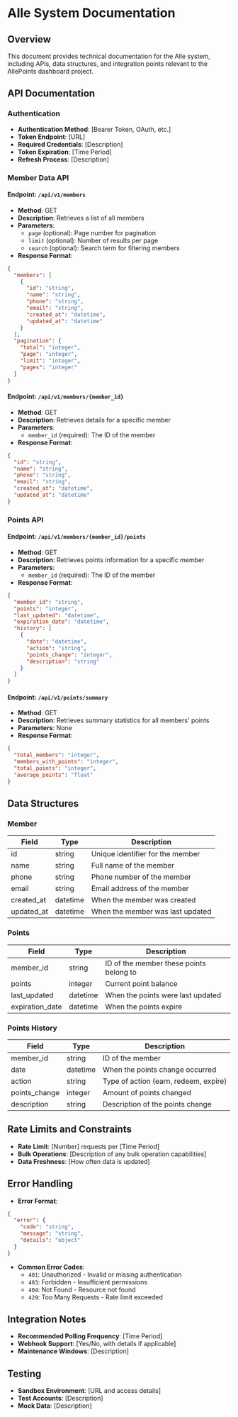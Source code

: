# Alle System Documentation

## Overview
This document provides technical documentation for the Alle system, including APIs, data structures, and integration points relevant to the AllePoints dashboard project.

## API Documentation

### Authentication
- **Authentication Method**: [Bearer Token, OAuth, etc.]
- **Token Endpoint**: [URL]
- **Required Credentials**: [Description]
- **Token Expiration**: [Time Period]
- **Refresh Process**: [Description]

### Member Data API

#### Endpoint: `/api/v1/members`
- **Method**: GET
- **Description**: Retrieves a list of all members
- **Parameters**:
  - `page` (optional): Page number for pagination
  - `limit` (optional): Number of results per page
  - `search` (optional): Search term for filtering members
- **Response Format**:
```json
{
  "members": [
    {
      "id": "string",
      "name": "string",
      "phone": "string",
      "email": "string",
      "created_at": "datetime",
      "updated_at": "datetime"
    }
  ],
  "pagination": {
    "total": "integer",
    "page": "integer",
    "limit": "integer",
    "pages": "integer"
  }
}
```

#### Endpoint: `/api/v1/members/{member_id}`
- **Method**: GET
- **Description**: Retrieves details for a specific member
- **Parameters**:
  - `member_id` (required): The ID of the member
- **Response Format**:
```json
{
  "id": "string",
  "name": "string",
  "phone": "string",
  "email": "string",
  "created_at": "datetime",
  "updated_at": "datetime"
}
```

### Points API

#### Endpoint: `/api/v1/members/{member_id}/points`
- **Method**: GET
- **Description**: Retrieves points information for a specific member
- **Parameters**:
  - `member_id` (required): The ID of the member
- **Response Format**:
```json
{
  "member_id": "string",
  "points": "integer",
  "last_updated": "datetime",
  "expiration_date": "datetime",
  "history": [
    {
      "date": "datetime",
      "action": "string",
      "points_change": "integer",
      "description": "string"
    }
  ]
}
```

#### Endpoint: `/api/v1/points/summary`
- **Method**: GET
- **Description**: Retrieves summary statistics for all members' points
- **Parameters**: None
- **Response Format**:
```json
{
  "total_members": "integer",
  "members_with_points": "integer",
  "total_points": "integer",
  "average_points": "float"
}
```

## Data Structures

### Member
| Field | Type | Description |
|-------|------|-------------|
| id | string | Unique identifier for the member |
| name | string | Full name of the member |
| phone | string | Phone number of the member |
| email | string | Email address of the member |
| created_at | datetime | When the member was created |
| updated_at | datetime | When the member was last updated |

### Points
| Field | Type | Description |
|-------|------|-------------|
| member_id | string | ID of the member these points belong to |
| points | integer | Current point balance |
| last_updated | datetime | When the points were last updated |
| expiration_date | datetime | When the points expire |

### Points History
| Field | Type | Description |
|-------|------|-------------|
| member_id | string | ID of the member |
| date | datetime | When the points change occurred |
| action | string | Type of action (earn, redeem, expire) |
| points_change | integer | Amount of points changed |
| description | string | Description of the points change |

## Rate Limits and Constraints
- **Rate Limit**: [Number] requests per [Time Period]
- **Bulk Operations**: [Description of any bulk operation capabilities]
- **Data Freshness**: [How often data is updated]

## Error Handling
- **Error Format**:
```json
{
  "error": {
    "code": "string",
    "message": "string",
    "details": "object"
  }
}
```
- **Common Error Codes**:
  - `401`: Unauthorized - Invalid or missing authentication
  - `403`: Forbidden - Insufficient permissions
  - `404`: Not Found - Resource not found
  - `429`: Too Many Requests - Rate limit exceeded

## Integration Notes
- **Recommended Polling Frequency**: [Time Period]
- **Webhook Support**: [Yes/No, with details if applicable]
- **Maintenance Windows**: [Description]

## Testing
- **Sandbox Environment**: [URL and access details]
- **Test Accounts**: [Description]
- **Mock Data**: [Description] 